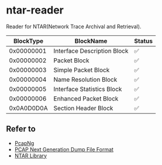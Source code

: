 # ntar-reader

Reader for NTAR(Network Trace Archival and Retrieval).

| BlockType | BlockName | Status |
| --- | --- | --- |
| 0x00000001 | Interface Description Block | ✅ |
| 0x00000002 | Packet Block | ✅ |
| 0x00000003 | Simple Packet Block | ✅ |
| 0x00000004 | Name Resolution Block | ✅ |
| 0x00000005 | Interface Statistics Block | ✅ |
| 0x00000006 | Enhanced Packet Block | ✅ |
| 0x0A0D0D0A | Section Header Block | ✅ |

## Refer to

- [PcapNg](https://wiki.wireshark.org/Development/PcapNg)
- [PCAP Next Generation Dump File Format](https://www.winpcap.org/ntar/draft/PCAP-DumpFileFormat.html)
- [NTAR Library](https://github.com/winking324/NTAR)
